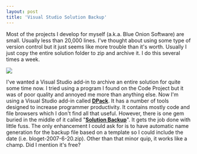 ```yaml
---
layout: post
title: 'Visual Studio Solution Backup'
---
```

Most of the projects I develop for myself (a.k.a. Blue Onion Software) are small. Usually less than 20,000 lines. I've thought about using some type of version control but it just seems like more trouble than it's worth. Usually I just copy the entire solution folder to zip and archive it. I do this several times a week.

![](http://www.usysware.com/dpack/images/SolutionBackup1.png)

I've wanted a Visual Studio add-in to archive an entire solution for quite some time now. I tried using a program I found on the Code Project but it was of poor quality and annoyed me more than anything else. Now I'm using a Visual Studio add-in called [**DPack**](http://www.usysware.com/dpack/). It has a number of tools designed to increase programmer productivity. It contains mostly code and file browsers which I don't find all that useful. However, there is one gem buried in the middle of it called "[**Solution Backup**](http://www.usysware.com/dpack/Backup.aspx)". It gets the job done with little fuss. The only enhancement I could ask for is to have automatic name generation for the backup file based on a template so I could include the date (i.e. bloget-2007-6-20.zip). Other than that minor quip, it works like a champ. Did I mention it's free?
